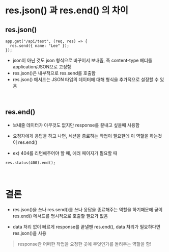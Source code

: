 # res.json() 과 res.end() 의 차이

## res.json()

```
app.get("/api/test", (req, res) => {
  res.send({ name: "Lee" });
});
```

- json이 아닌 것도 json 형식으로 바꾸어서 보내줌, 즉 content-type 헤더를 application/JSON으로 고정함
- res.json()은 내부적으로 res.send를 호출함
- res.json() 메서드는 JSON 타입의 데이터에 대해 형식을 추가적으로 설정할 수 있음

<br>

## res.end()

- 보내줄 데이터가 아무것도 없지만 response를 끝내고 싶을때 사용함

- 요청자에게 응답을 하고 나면, 세션을 종료하는 작업이 필요한데 이 역할을 하는것이 res.end()

- ex) 404를 리턴해주어야 할 때, 에러 페이지가 필요할 때

```
res.status(400).end();
```

<br>

# 결론

- res.json()을 쓰나 res.send()를 쓰나 응답을 종료해주는 역할을 하기때문에 굳이 res.end() 메서드를 명시적으로 호출할 필요가 없음

- data 처리 없이 빠르게 response를 끝낼땐 res.end(), data 처리가 필요하다면 res.json()을 사용

> response란 어떠한 작업을 요청한 곳에 무엇인가를 돌려주는 역할을 함!
